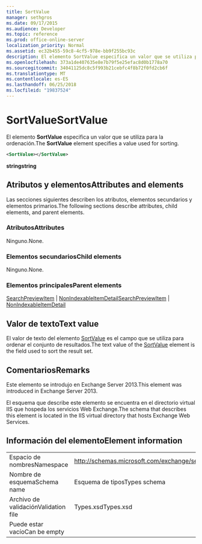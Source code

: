 ```yaml
---
title: SortValue
manager: sethgros
ms.date: 09/17/2015
ms.audience: Developer
ms.topic: reference
ms.prod: office-online-server
localization_priority: Normal
ms.assetid: ec32b455-59c8-4cf5-978e-bb9f255bc93c
description: El elemento SortValue especifica un valor que se utiliza para la ordenación.
ms.openlocfilehash: 373a1de407635e8e7b79f5e25efac8d0b1778a70
ms.sourcegitcommit: 34041125dc8c5f993b21cebfc4f8b72f0fd2cb6f
ms.translationtype: MT
ms.contentlocale: es-ES
ms.lasthandoff: 06/25/2018
ms.locfileid: "19837524"
---
```

# <a name="sortvalue"></a><span data-ttu-id="e76fb-103">SortValue</span><span class="sxs-lookup"><span data-stu-id="e76fb-103">SortValue</span></span>

<span data-ttu-id="e76fb-104">El elemento **SortValue** especifica un valor que se utiliza para la ordenación.</span><span class="sxs-lookup"><span data-stu-id="e76fb-104">The **SortValue** element specifies a value used for sorting.</span></span> 
  
```XML
<SortValue></SortValue>
```

 <span data-ttu-id="e76fb-105">**string**</span><span class="sxs-lookup"><span data-stu-id="e76fb-105">**string**</span></span>
## <a name="attributes-and-elements"></a><span data-ttu-id="e76fb-106">Atributos y elementos</span><span class="sxs-lookup"><span data-stu-id="e76fb-106">Attributes and elements</span></span>

<span data-ttu-id="e76fb-107">Las secciones siguientes describen los atributos, elementos secundarios y elementos primarios.</span><span class="sxs-lookup"><span data-stu-id="e76fb-107">The following sections describe attributes, child elements, and parent elements.</span></span>
  
### <a name="attributes"></a><span data-ttu-id="e76fb-108">Atributos</span><span class="sxs-lookup"><span data-stu-id="e76fb-108">Attributes</span></span>

<span data-ttu-id="e76fb-109">Ninguno.</span><span class="sxs-lookup"><span data-stu-id="e76fb-109">None.</span></span>
  
### <a name="child-elements"></a><span data-ttu-id="e76fb-110">Elementos secundarios</span><span class="sxs-lookup"><span data-stu-id="e76fb-110">Child elements</span></span>

<span data-ttu-id="e76fb-111">Ninguno.</span><span class="sxs-lookup"><span data-stu-id="e76fb-111">None.</span></span>
  
### <a name="parent-elements"></a><span data-ttu-id="e76fb-112">Elementos principales</span><span class="sxs-lookup"><span data-stu-id="e76fb-112">Parent elements</span></span>

<span data-ttu-id="e76fb-113">[SearchPreviewItem](searchpreviewitem.md) | [NonIndexableItemDetail](nonindexableitemdetail.md)</span><span class="sxs-lookup"><span data-stu-id="e76fb-113">[SearchPreviewItem](searchpreviewitem.md) | [NonIndexableItemDetail](nonindexableitemdetail.md)</span></span>
  
## <a name="text-value"></a><span data-ttu-id="e76fb-114">Valor de texto</span><span class="sxs-lookup"><span data-stu-id="e76fb-114">Text value</span></span>

<span data-ttu-id="e76fb-115">El valor de texto del elemento [SortValue](sortvalue.md) es el campo que se utiliza para ordenar el conjunto de resultados.</span><span class="sxs-lookup"><span data-stu-id="e76fb-115">The text value of the [SortValue](sortvalue.md) element is the field used to sort the result set.</span></span> 
  
## <a name="remarks"></a><span data-ttu-id="e76fb-116">Comentarios</span><span class="sxs-lookup"><span data-stu-id="e76fb-116">Remarks</span></span>

<span data-ttu-id="e76fb-117">Este elemento se introdujo en Exchange Server 2013.</span><span class="sxs-lookup"><span data-stu-id="e76fb-117">This element was introduced in Exchange Server 2013.</span></span>
  
<span data-ttu-id="e76fb-118">El esquema que describe este elemento se encuentra en el directorio virtual IIS que hospeda los servicios Web Exchange.</span><span class="sxs-lookup"><span data-stu-id="e76fb-118">The schema that describes this element is located in the IIS virtual directory that hosts Exchange Web Services.</span></span>
  
## <a name="element-information"></a><span data-ttu-id="e76fb-119">Información del elemento</span><span class="sxs-lookup"><span data-stu-id="e76fb-119">Element information</span></span>

|||
|:-----|:-----|
|<span data-ttu-id="e76fb-120">Espacio de nombres</span><span class="sxs-lookup"><span data-stu-id="e76fb-120">Namespace</span></span>  <br/> |http://schemas.microsoft.com/exchange/services/2006/types  <br/> |
|<span data-ttu-id="e76fb-121">Nombre de esquema</span><span class="sxs-lookup"><span data-stu-id="e76fb-121">Schema name</span></span>  <br/> |<span data-ttu-id="e76fb-122">Esquema de tipos</span><span class="sxs-lookup"><span data-stu-id="e76fb-122">Types schema</span></span>  <br/> |
|<span data-ttu-id="e76fb-123">Archivo de validación</span><span class="sxs-lookup"><span data-stu-id="e76fb-123">Validation file</span></span>  <br/> |<span data-ttu-id="e76fb-124">Types.xsd</span><span class="sxs-lookup"><span data-stu-id="e76fb-124">Types.xsd</span></span>  <br/> |
|<span data-ttu-id="e76fb-125">Puede estar vacío</span><span class="sxs-lookup"><span data-stu-id="e76fb-125">Can be empty</span></span>  <br/> ||
   

